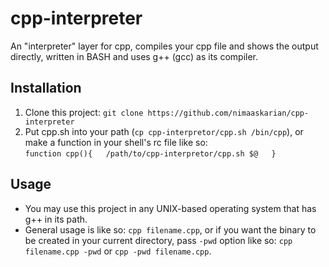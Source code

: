 # cpp-interpreter
An "interpreter" layer for cpp, compiles your cpp file and shows the output directly, written in BASH and uses g++ (gcc) as its compiler.  

## Installation
1. Clone this project: `git clone https://github.com/nimaaskarian/cpp-interpreter`  
2. Put cpp.sh into your path (`cp cpp-interpretor/cpp.sh /bin/cpp`), or make a function in your shell's rc file like so:  
`function cpp(){  
    /path/to/cpp-interpretor/cpp.sh $@  
}`

## Usage
- You may use this project in any UNIX-based operating system that has g++ in its path.  
- General usage is like so: `cpp filename.cpp`, or if you want the binary to be created in your current directory, pass `-pwd` option like so: `cpp filename.cpp -pwd` or `cpp -pwd filename.cpp`.
